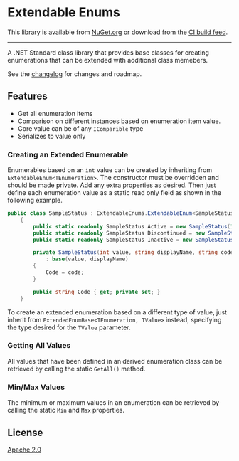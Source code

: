 # Extendable Enums


This library is available from [NuGet.org](https://www.nuget.org/packages/ExtendableEnums/)
or download from the [CI build feed](https://ci.appveyor.com/nuget/extendableenums).

--------------------------

A .NET Standard class library that provides base classes for creating enumerations that can be extended with additional class memebers. 

See the [changelog](CHANGELOG.md) for changes and roadmap.

## Features

- Get all enumeration items
- Comparison on different instances based on enumeration item value.
- Core value can be of any `IComparible` type
- Serializes to value only

### Creating an Extended Enumerable
Enumerables based on an `int` value can be created by inheriting from `ExtendableEnum<TEnumeration>`. The constructor must be overridden and should be made private.  Add any extra properties as desired.  Then just define each enumeration value as a static read only field as shown in the following example.


```c#
public class SampleStatus : ExtendableEnums.ExtendableEnum<SampleStatus>
    {
        public static readonly SampleStatus Active = new SampleStatus(1, nameof(Active), "ACT");
        public static readonly SampleStatus Discontinued = new SampleStatus(2, nameof(Discontinued), "DIS");
        public static readonly SampleStatus Inactive = new SampleStatus(3, nameof(Inactive), "INA");

        private SampleStatus(int value, string displayName, string code)
            : base(value, displayName)
        {
            Code = code;
        }

        public string Code { get; private set; }
    }
```

To create an extended enumeration based on a different type of value, just inherit from `ExtendedEnumBase<TEnumeration, TValue>` instead, specifying the type desired for the `TValue` parameter.

### Getting All Values
All values that have been defined in an derived enumeration class can be retrieved by calling the static `GetAll()` method.

### Min/Max Values
The minimum or maximum values in an enumeration can be retrieved by calling the static `Min` and `Max` properties.

## License
[Apache 2.0](LICENSE)